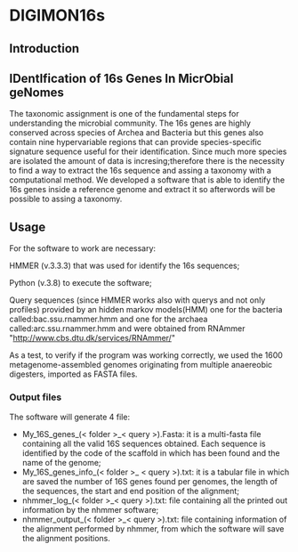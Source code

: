 # DIGIMON16s
## Introduction 

## IDentIfication of 16s Genes In MicrObial geNomes

The taxonomic assignment is one of the fundamental steps for understanding the microbial community.
The 16s genes are highly conserved across species of Archea and Bacteria but this genes also contain nine hypervariable regions that can provide species-specific signature sequence useful for their identification.
Since much more species are isolated the amount of data is incresing;therefore there is the necessity to find a way to extract the 16s sequence and assing a taxonomy with a computational method.
We developed a software that is able to identify the 16s genes inside a reference genome and extract it so afterwords will be possible to assing a taxonomy.

## Usage

For the software to work are necessary: 

HMMER (v.3.3.3) that was used for identify the 16s sequences; 

Python (v.3.8) to execute the software; 

Query sequences (since HMMER works also with querys and not only profiles) provided by an hidden markov models(HMM) one for the bacteria called:bac.ssu.rnammer.hmm and one for the archaea called:arc.ssu.rnammer.hmm and were obtained from RNAmmer "http://www.cbs.dtu.dk/services/RNAmmer/"

As a test, to verify if the program was working correctly, we used the 1600 metagenome-assembled genomes originating from multiple anaereobic digesters, imported as FASTA files.



### Output files 
The software will generate 4 file:
- My_16S_genes_(< folder >_< query >).Fasta: it is a multi-fasta file containing all the valid 16S sequences obtained. Each sequence is identified by the code of the scaffold in which has been found and the name of the genome;
- My_16S_genes_info_(< folder >_ < query >).txt: it is a tabular file in which are saved the number of 16S genes found per genomes, the length of the sequences, the start and end position of the alignment; 
- nhmmer_log_(< folder >_< query >).txt: file containing all the printed out information by the nhmmer software;
- nhmmer_output_(< folder >_< query >).txt: file containing information of the alignment performed by nhmmer, from which the software will save the alignment positions. 
